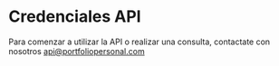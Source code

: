 # Credenciales API

Para comenzar a utilizar la API o realizar una consulta, contactate con nosotros api@portfoliopersonal.com